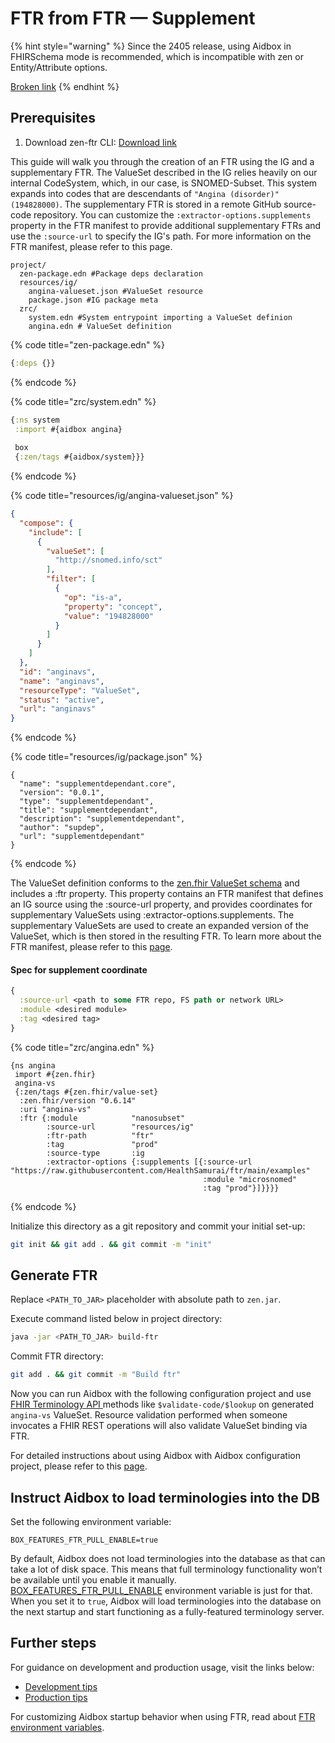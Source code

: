 # FTR from FTR — Supplement

{% hint style="warning" %}
Since the 2405 release, using Aidbox in FHIRSchema mode is recommended, which is incompatible with zen or Entity/Attribute options.

[Broken link](broken-reference "mention")
{% endhint %}

## Prerequisites

1. Download zen-ftr CLI: [Download link](https://github.com/HealthSamurai/ftr/releases/latest/download/zen.jar)

This guide will walk you through the creation of an FTR using the IG and a supplementary FTR. The ValueSet described in the IG relies heavily on our internal CodeSystem, which, in our case, is SNOMED-Subset. This system expands into codes that are descendants of `"Angina (disorder)" (194828000)`. The supplementary FTR is stored in a remote GitHub source-code repository. You can customize the `:extractor-options.supplements` property in the FTR manifest to provide additional supplementary FTRs and use the `:source-url` to specify the IG's path. For more information on the FTR manifest, please refer to this page.

```
project/
  zen-package.edn #Package deps declaration
  resources/ig/
    angina-valueset.json #ValueSet resource
    package.json #IG package meta
  zrc/
    system.edn #System entrypoint importing a ValueSet definion
    angina.edn # ValueSet definition
```

{% code title="zen-package.edn" %}
```clojure
{:deps {}}
```
{% endcode %}

{% code title="zrc/system.edn" %}
```clojure
{:ns system
 :import #{aidbox angina}
 
 box
 {:zen/tags #{aidbox/system}}}
```
{% endcode %}

{% code title="resources/ig/angina-valueset.json" %}
```json
{
  "compose": {
    "include": [
      {
        "valueSet": [
          "http://snomed.info/sct"
        ],
        "filter": [
          {
            "op": "is-a",
            "property": "concept",
            "value": "194828000"
          }
        ]
      }
    ]
  },
  "id": "anginavs",
  "name": "anginavs",
  "resourceType": "ValueSet",
  "status": "active",
  "url": "anginavs"
}
```
{% endcode %}

{% code title="resources/ig/package.json" %}
```
{
  "name": "supplementdependant.core",
  "version": "0.0.1",
  "type": "supplementdependant",
  "title": "supplementdependant",
  "description": "supplementdependant",
  "author": "supdep",
  "url": "supplementdependant"
}
```
{% endcode %}

The ValueSet definition conforms to the [zen.fhir ValueSet schema](../../profiling-with-zen-lang/) and includes a :ftr property. This property contains an FTR manifest that defines an IG source using the :source-url property, and provides coordinates for supplementary ValueSets using :extractor-options.supplements. The supplementary ValueSets are used to create an expanded version of the ValueSet, which is then stored in the resulting FTR. To learn more about the FTR manifest, please refer to this [page](../ftr-manifest.md).

#### Spec for supplement coordinate

```clojure
{
  :source-url <path to some FTR repo, FS path or network URL>
  :module <desired module> 
  :tag <desired tag>
}
```

{% code title="zrc/angina.edn" %}
```
{ns angina
 import #{zen.fhir}
 angina-vs
 {:zen/tags #{zen.fhir/value-set}
  :zen.fhir/version "0.6.14"
  :uri "angina-vs"
  :ftr {:module            "nanosubset"
        :source-url        "resources/ig"
        :ftr-path          "ftr"
        :tag               "prod"
        :source-type       :ig
        :extractor-options {:supplements [{:source-url "https://raw.githubusercontent.com/HealthSamurai/ftr/main/examples"
                                           :module "microsnomed"
                                           :tag "prod"}]}}}}
```
{% endcode %}

Initialize this directory as a git repository and commit your initial set-up:

```bash
git init && git add . && git commit -m "init"
```

## Generate FTR

Replace `<PATH_TO_JAR>` placeholder with absolute path to `zen.jar`.

Execute command listed below in project directory:

```bash
java -jar <PATH_TO_JAR> build-ftr
```

Commit FTR directory:

```bash
git add . && git commit -m "Build ftr"
```

Now you can run Aidbox with the following configuration project and use [FHIR Terminology API ](../../../../../modules/terminology/valueset/)methods like `$validate-code/$lookup` on generated `angina-vs` ValueSet. Resource validation performed when someone invocates a FHIR REST operations will also validate ValueSet binding via FTR.

For detailed instructions about using Aidbox with Aidbox configuration project, please refer to this [page](broken-reference).

## Instruct Aidbox to load terminologies into the DB

Set the following environment variable:

```
BOX_FEATURES_FTR_PULL_ENABLE=true
```

By default, Aidbox does not load terminologies into the database as that can take a lot of disk space. This means that full terminology functionality won’t be available until you enable it manually. [BOX\_FEATURES\_FTR\_PULL\_ENABLE](../../ftr.md) environment variable is just for that. When you set it to `true`, Aidbox will load terminologies into the database on the next startup and start functioning as a fully-featured terminology server.

## Further steps

For guidance on development and production usage, visit the links below:

* [Development tips](broken-reference)
* [Production tips](broken-reference)

For customizing Aidbox startup behavior when using FTR, read about [FTR environment variables](../../ftr.md).
